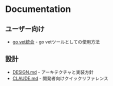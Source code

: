 # Documentation

## ユーザー向け

- [go vet統合](vet-integration.md) - go vetツールとしての使用方法

## 設計

- [DESIGN.md](../DESIGN.md) - アーキテクチャと実装方針
- [CLAUDE.md](../CLAUDE.md) - 開発者向けクイックリファレンス
